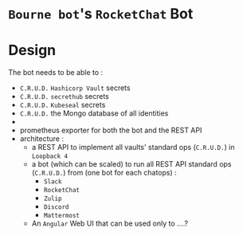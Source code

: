 # `Bourne bot`'s `RocketChat` Bot

# Design

The bot needs to be able to :

- `C.R.U.D.` `Hashicorp Vault` secrets
- `C.R.U.D.` `secrethub` secrets
- `C.R.U.D.` `Kubeseal` secrets
- `C.R.U.D.` the Mongo database of all identities
-
- prometheus exporter for both the bot and the REST API
- architecture :
  - a REST API to implement all vaults' standard ops (`C.R.U.D.`) in `Loopback 4`
  - a bot (which can be scaled) to run all REST API standard ops (`C.R.U.D.`) from (one bot for each chatops) :
    - `Slack`
    - `RocketChat`
    - `Zulip`
    - `Discord`
    - `Mattermost`
  - An `Angular` Web UI that can be used only to ....?

